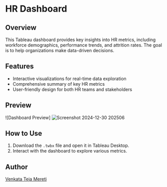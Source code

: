 # HR Dashboard

## Overview
This Tableau dashboard provides key insights into HR metrics, including workforce demographics, performance trends, and attrition rates. The goal is to help organizations make data-driven decisions.

## Features
- Interactive visualizations for real-time data exploration
- Comprehensive summary of key HR metrics
- User-friendly design for both HR teams and stakeholders

## Preview
![Dashboard Preview]
![Screenshot 2024-12-30 202506](https://github.com/user-attachments/assets/96afaf3b-6513-4375-8cd5-5ee55094795c)

## How to Use
1. Download the `.twbx` file and open it in Tableau Desktop.
2. Interact with the dashboard to explore various metrics.

## Author
[Venkata Teja Mereti](https://linkedin.com/in/your-profile)
